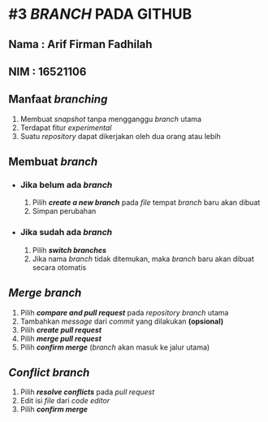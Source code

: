 # #3 _BRANCH_ PADA GITHUB

## Nama : Arif Firman Fadhilah
## NIM  : 16521106

## Manfaat _branching_
1. Membuat _snapshot_ tanpa mengganggu _branch_ utama
2. Terdapat fitur _experimental_
3. Suatu _repository_ dapat dikerjakan oleh dua orang atau lebih

## Membuat _branch_
- ### Jika belum ada _branch_
    1. Pilih ___create a new branch___ pada _file_ tempat _branch_ baru akan dibuat
    2. Simpan perubahan
- ### Jika sudah ada _branch_
    1. Pilih ___switch branches___
    2. Jika nama _branch_ tidak ditemukan, maka _branch_ baru akan dibuat secara otomatis

## _Merge branch_
1. Pilih ___compare and pull request___ pada _repository branch_ utama
2. Tambahkan _message_ dari _commit_ yang dilakukan __(opsional)__
3. Pilih ___create pull request___
3. Pilih ___merge pull request___ 
5. Pilih ___confirm merge___ (_branch_ akan masuk ke jalur utama)

## _Conflict branch_
1. Pilih ___resolve conflicts___ pada _pull request_
2. Edit isi _file_ dari _code editor_
3. Pilih ___confirm merge___
